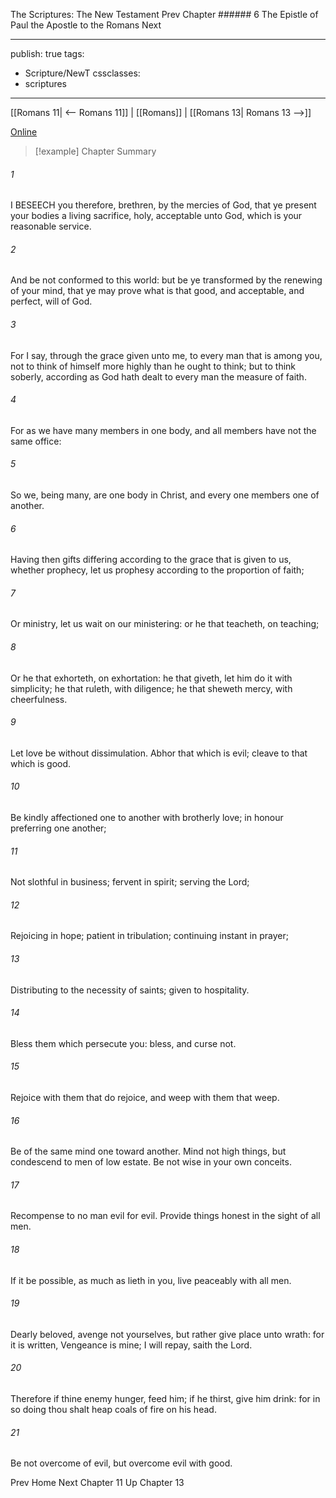 The Scriptures: The New Testament
Prev
Chapter ###### 6
The Epistle of Paul the Apostle to the Romans
Next

---
publish: true
tags:
  - Scripture/NewT
cssclasses:
  - scriptures
---
[[Romans 11| <-- Romans 11]] | [[Romans]] | [[Romans 13| Romans 13 -->]]

[Online](https://churchofjesuschrist.org/study/scriptures/nt/rom/12?lang=eng)

>[!example] Chapter Summary
>
###### 1
I BESEECH you therefore, brethren, by the mercies of God, that ye present your bodies a living sacrifice, holy, acceptable unto God, which is your reasonable service.
###### 2
And be not conformed to this world: but be ye transformed by the renewing of your mind, that ye may prove what is that good, and acceptable, and perfect, will of God.
###### 3
For I say, through the grace given unto me, to every man that is among you, not to think of himself more highly than he ought to think; but to think soberly, according as God hath dealt to every man the measure of faith.
###### 4
For as we have many members in one body, and all members have not the same office:
###### 5
So we, being many, are one body in Christ, and every one members one of another.
###### 6
Having then gifts differing according to the grace that is given to us, whether prophecy, let us prophesy according to the proportion of faith;
###### 7
Or ministry, let us wait on our ministering: or he that teacheth, on teaching;
###### 8
Or he that exhorteth, on exhortation: he that giveth, let him do it with simplicity; he that ruleth, with diligence; he that sheweth mercy, with cheerfulness.
###### 9
Let love be without dissimulation. Abhor that which is evil; cleave to that which is good.
###### 10
Be kindly affectioned one to another with brotherly love; in honour preferring one another;
###### 11
Not slothful in business; fervent in spirit; serving the Lord;
###### 12
Rejoicing in hope; patient in tribulation; continuing instant in prayer;
###### 13
Distributing to the necessity of saints; given to hospitality.
###### 14
Bless them which persecute you: bless, and curse not.
###### 15
Rejoice with them that do rejoice, and weep with them that weep.
###### 16
Be of the same mind one toward another. Mind not high things, but condescend to men of low estate. Be not wise in your own conceits.
###### 17
Recompense to no man evil for evil. Provide things honest in the sight of all men.
###### 18
If it be possible, as much as lieth in you, live peaceably with all men.
###### 19
Dearly beloved, avenge not yourselves, but rather give place unto wrath: for it is written, Vengeance is mine; I will repay, saith the Lord.
###### 20
Therefore if thine enemy hunger, feed him; if he thirst, give him drink: for in so doing thou shalt heap coals of fire on his head.
###### 21
Be not overcome of evil, but overcome evil with good.

Prev
Home
Next
Chapter 11
Up
Chapter 13



